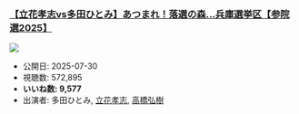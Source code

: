 ### [【立花孝志vs多田ひとみ】あつまれ！落選の森...兵庫選挙区【参院選2025】](https://www.youtube.com/watch?v=uUUID-M1SNM)
[![](https://img.youtube.com/vi/uUUID-M1SNM/sddefault.jpg)](https://www.youtube.com/watch?v=uUUID-M1SNM)
-   公開日: 2025-07-30
-   視聴数: 572,895
-   **いいね数: 9,577**
-   出演者: 多田ひとみ, [立花孝志](/rehacq_fan/people/立花孝志 "wikilink"), [高橋弘樹](/rehacq_fan/people/高橋弘樹 "wikilink")
